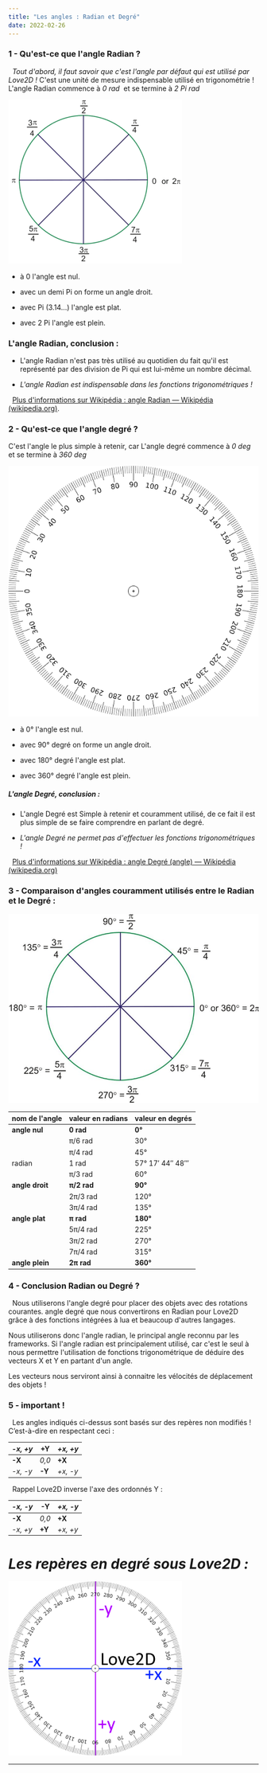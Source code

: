 ```yaml
---
title: "Les angles : Radian et Degré"
date: 2022-02-26
---
```


### 1 - Qu'est-ce que l'angle Radian ?

  _Tout d'abord, il faut savoir que c'est l'angle par défaut qui est utilisé par Love2D !_ C'est une unité de mesure indispensable utilisé en trigonométrie ! L'angle Radian commence à _0 rad_  et se termine à _2 Pi rad_

![](images/math_radian.png)

- à 0 l'angle est nul.

- avec un demi Pi on forme un angle droit.

- avec Pi (3.14...) l'angle est plat.

- avec 2 Pi l'angle est plein.

### L'angle Radian, conclusion :

- L'angle Radian n'est pas très utilisé au quotidien du fait qu'il est représenté par des division de Pi qui est lui-même un nombre décimal.

- _L'angle Radian est indispensable dans les fonctions trigonométriques !_

  [Plus d'informations sur Wikipédia : angle Radian — Wikipédia (wikipedia.org)](https://fr.wikipedia.org/wiki/Radian).    

### 2 - Qu'est-ce que l'angle degré ?

C'est l'angle le plus simple à retenir, car L'angle degré commence à _0 deg_ et se termine à _360 deg_    

![](images/math_degre.png)

- à 0° l'angle est nul.

- avec 90° degré on forme un angle droit.

- avec 180° degré l'angle est plat.

- avec 360° degré l'angle est plein.

##### L'angle Degré, conclusion : 

- L'angle Degré est Simple à retenir et couramment utilisé, de ce fait il est plus simple de se faire comprendre en parlant de degré.

- _L'angle Degré ne permet pas d'effectuer les fonctions trigonométriques !_

  [Plus d'informations sur Wikipédia : angle Degré (angle) — Wikipédia (wikipedia.org)](https://fr.wikipedia.org/wiki/Degr%C3%A9_\(angle\))    

### 3 - Comparaison d'angles couramment utilisés entre le Radian et le Degré :

![](images/math_radian_degre.png)

| nom de l'angle | valeur en radians | valeur en degrés |
| --- | --- | --- |
| **angle nul** | **0 rad** | **0°** |
|   | π/6 rad | 30° |
|   | π/4 rad | 45° |
| radian | 1 rad | 57° 17′ 44″ 48‴ |
|   | π/3 rad | 60° |
| **angle droit** | **π/2 rad** | **90°** |
|   | 2π/3 rad | 120° |
|   | 3π/4 rad | 135° |
| **angle plat** | **π rad** | **180°** |
|   | 5π/4 rad | 225° |
|   | 3π/2 rad | 270° |
|   | 7π/4 rad | 315° |
| **angle plein** | **2π rad** | **360°** |

### 4 - Conclusion Radian ou Degré ?

  Nous utiliserons l'angle degré pour placer des objets avec des rotations courantes. angle degré que nous convertirons en Radian pour Love2D grâce à des fonctions intégrées à lua et beaucoup d'autres langages.

Nous utiliserons donc l'angle radian, le principal angle reconnu par les frameworks. Si l'angle radian est principalement utilisé, car c'est le seul à nous permettre l'utilisation de fonctions trigonométrique de déduire des vecteurs X et Y en partant d'un angle.

Les vecteurs nous serviront ainsi à connaitre les vélocités de déplacement des objets !  

### 5 - important !

  Les angles indiqués ci-dessus sont basés sur des repères non modifiés ! C’est-à-dire en respectant ceci :

| _\-x, +y_ | **+Y** | _+x, +y_ |
| --- | --- | --- |
| **\-X** | _0,0_ | **+X** |
| _\-x, -y_ | **\-Y** | _+x, -y_ |

  Rappel Love2D inverse l'axe des ordonnés Y :

| _\-x, -y_ | **\-Y** | _+x, -y_ |
| --- | --- | --- |
| **\-X** | _0,0_ | **+X** |
| _\-x, +y_ | **+Y** | _+x, +y_ |

# **_Les repères en degré sous Love2D :_**

![](images/Love2Ddegre.png)

* * *
